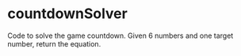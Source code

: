 # countdownSolver
Code to solve the game countdown. Given 6 numbers and one target number, return the equation.
